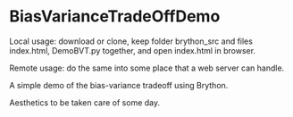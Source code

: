 # BiasVarianceTradeOffDemo

Local usage: download or clone, keep folder brython_src and files 
index.html, DemoBVT.py together, and open index.html in browser.

Remote usage: do the same into some place that a web server can handle.

A simple demo of the bias-variance tradeoff using Brython.

Aesthetics to be taken care of some day.

